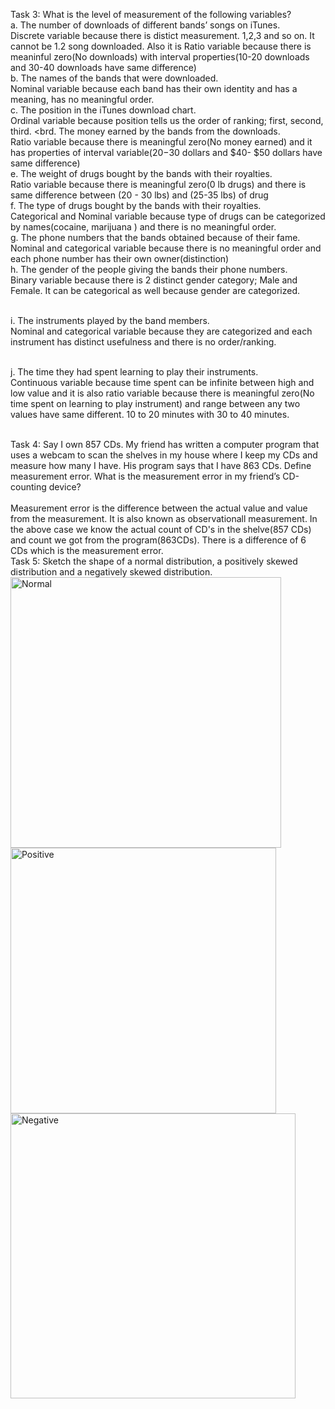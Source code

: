 Task 3: What is the level of measurement of the following variables? 
<br>a. The number of downloads of different bands’ songs on iTunes.</br>
Discrete variable because there is distict measurement. 1,2,3 and so on. It cannot be 1.2 song downloaded.
Also it is Ratio variable because there is meaninful zero(No downloads) with interval properties(10-20 downloads and 30-40 downloads have same difference)
<br>b. The names of the bands that were downloaded. </br>
    Nominal variable because each band has their own identity and has a meaning, has no meaningful order.
<br>c. The position in the iTunes download chart.</br>
    Ordinal variable because position tells us the order of ranking; first, second, third.
<brd. The money earned by the bands from the downloads.</br>
    Ratio variable because there is meaningful zero(No money earned) and it has properties of interval variable($20 -$30 dollars and $40- $50 dollars have same difference) 
<br>e. The weight of drugs bought by the bands with their royalties.</br>
    Ratio variable because there is meaningful zero(0 lb drugs) and there is same difference between (20 - 30 lbs) and (25-35 lbs) of drug
<br>f. The type of drugs bought by the bands with their royalties.</br>
    Categorical and Nominal variable because type of drugs can be categorized by names(cocaine, marijuana ) and there is no meaningful order.
<br>g. The phone numbers that the bands obtained because of their fame.</br>
    Nominal and categorical variable because there is no meaningful order and each phone number has their own owner(distinction)
<br>h. The gender of the people giving the bands their phone numbers.</br>
    Binary variable because there is 2 distinct gender category; Male and Female. It can be categorical as well because gender are categorized.
    
<br>i. The instruments played by the band members.</br>
     Nominal and categorical variable because they are categorized and each instrument has distinct usefulness and there is no order/ranking.

<br>j. The time they had spent learning to play their instruments. </br>
      Continuous variable because time spent can be infinite between high and low value and it is also ratio variable because there is meaningful zero(No time spent on learning to play instrument) and range between any two values have same different. 10 to 20 minutes with 30 to 40 minutes.


<br>Task 4: Say I own 857 CDs. My friend has written a computer program that uses a webcam to scan the shelves in my house where I keep my CDs and measure how many I have. His program says that I have 863 CDs. Define measurement error. What is the measurement error in my friend’s CD-counting device? 
</br>
<br> Measurement error is the difference between the actual value and value from the measurement. It is also known as observationall measurement. In the above case we know the actual count of CD's in the shelve(857 CDs) and count we got from the program(863CDs). There is a difference of 6 CDs which is the measurement error.
</br>
Task 5: Sketch the shape of a normal distribution, a positively skewed distribution and a negatively skewed distribution. 
<img width="433" alt="Normal" src="https://user-images.githubusercontent.com/76564460/111915130-256cce00-8a4b-11eb-8f76-548c677b578d.PNG">
<img width="425" alt="Positive" src="https://user-images.githubusercontent.com/76564460/111915133-2aca1880-8a4b-11eb-96fc-9fb90d4f4408.PNG">
<img width="456" alt="Negative" src="https://user-images.githubusercontent.com/76564460/111915140-2e5d9f80-8a4b-11eb-9486-2f5e254e966f.PNG">




